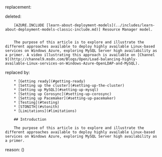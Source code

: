 replacement:

deleted:

		[AZURE.INCLUDE [learn-about-deployment-models](../includes/learn-about-deployment-models-classic-include.md)] Resource Manager model.
		
		
		The purpose of this article is to explore and illustrate the different approaches available to deploy highly available Linux-based services on Windows Azure, exploring MySQL Server high availability as a primer. A video illustrating this approach is available on [Channel 9](http://channel9.msdn.com/Blogs/Open/Load-balancing-highly-available-Linux-services-on-Windows-Azure-OpenLDAP-and-MySQL).

replaced by:

		* [Getting ready](#getting-ready)
		* [Setting up the cluster](#setting-up-the-cluster)
		* [Setting up MySQL](#setting-up-mysql)
		* [Setting up Corosync](#setting-up-corosync)
		* [Setting up Pacemaker](#setting-up-pacemaker)
		* [Testing](#testing)
		* [STONITH](#stonith)
		* [Limitations](#limitations)
		
		## Introduction
		
		The purpose of this article is to explore and illustrate the different approaches available to deploy highly available Linux-based services on Windows Azure, exploring MySQL Server high availability as a primer.

reason: ()

